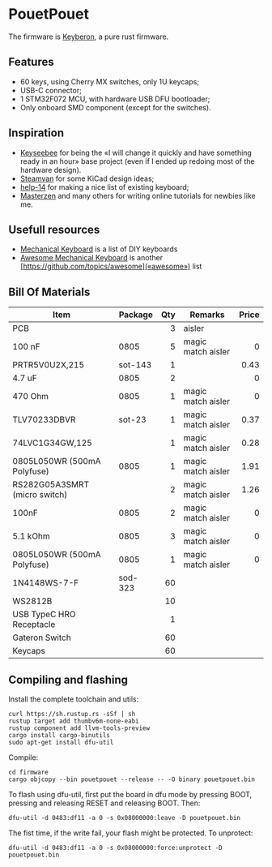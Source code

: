 # PouetPouet

The firmware is [Keyberon](https://github.com/TeXitoi/keyberon), a
pure rust firmware.

## Features

 * 60 keys, using Cherry MX switches, only 1U keycaps;
 * USB-C connector;
 * 1 STM32F072 MCU, with hardware USB DFU bootloader;
 * Only onboard SMD component (except for the switches).

## Inspiration

 * [Keyseebee](https://github.com/TeXitoi/keyseebee) for being the «I will change it quickly and have something ready in an hour» base project (even if I ended up redoing most of the hardware design).
 * [Steamvan](https://github.com/jmdaly/steamvan) for some KiCad design ideas;
 * [help-14](https://github.com/help-14/mechanical-keyboard) for making a nice list of existing keyboard;
 * [Masterzen](http://www.masterzen.fr/2020/05/03/designing-a-keyboard-part-1/) and many others for writing online tutorials for newbies like me.

## Usefull resources
 * [Mechanical Keyboard](https://github.com/help-14/mechanical-keyboard) is a list of DIY keyboards
 * [Awesome Mechanical Keyboard](https://github.com/BenRoe/awesome-mechanical-keyboard) is another [https://github.com/topics/awesome](«awesome») list

## Bill Of Materials

|Item                                                                      |Package|Qty|Remarks                                |Price |
|--------------------------------------------------------------------------|-------|--:|---------------------------------------|-----:|
| PCB                                                                      |       | 3 | aisler                                |      |
| 100 nF                                                                   | 0805  | 5 | magic match aisler                    | 0    |
| PRTR5V0U2X,215                                                           | sot-143| 1 |                                      | 0.43 |
| 4.7 uF                                                                   | 0805  | 2 |                                       | 0    |
| 470 Ohm                                                                  | 0805  | 1 | magic match aisler                    | 0    |
| TLV70233DBVR                                                             | sot-23| 1 | magic match aisler                    | 0.37 |
| 74LVC1G34GW,125                                                          |       | 1 | magic match aisler                    | 0.28 |
| 0805L050WR (500mA Polyfuse)                                              | 0805  | 1 | magic match aisler                    | 1.91 |
| RS282G05A3SMRT (micro switch)                                            |       | 2 | magic match aisler                    | 1.26 |
| 100nF                                                                    | 0805  | 2 | magic match aisler                    | 0 |
| 5.1 kOhm                                                                 | 0805  | 3 | magic match aisler                    | 0 |
| 0805L050WR (500mA Polyfuse)                                              | 0805  | 1 | magic match aisler                    | 0 |
| 1N4148WS-7-F                                                             | sod-323 | 60|                                     |   |
| WS2812B                                                                  |       | 10|                                       |   |
| USB TypeC HRO Receptacle                                                 |       | 1 |                                       |   |
| Gateron Switch                                                           |       | 60|                                       |   |
| Keycaps                                                                  |       | 60|                                       |   |

## Compiling and flashing

Install the complete toolchain and utils:

```shell
curl https://sh.rustup.rs -sSf | sh
rustup target add thumbv6m-none-eabi
rustup component add llvm-tools-preview
cargo install cargo-binutils
sudo apt-get install dfu-util
```

Compile:

```shell
cd firmware
cargo objcopy --bin pouetpouet --release -- -O binary pouetpouet.bin
```

To flash using dfu-util, first put the board in dfu mode by pressing
BOOT, pressing and releasing RESET and releasing BOOT. Then:

```shell
dfu-util -d 0483:df11 -a 0 -s 0x08000000:leave -D pouetpouet.bin
```

The fist time, if the write fail, your flash might be protected. To
unprotect:

```shell
dfu-util -d 0483:df11 -a 0 -s 0x08000000:force:unprotect -D pouetpouet.bin
```

